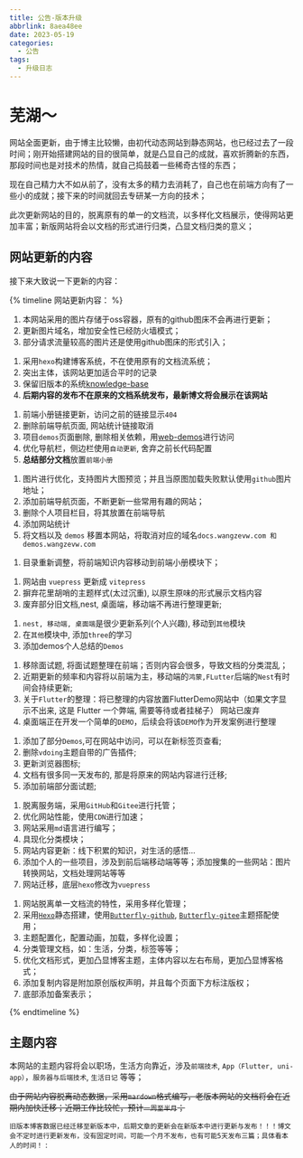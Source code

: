 ```yaml
---
title: 公告-版本升级
abbrlink: 8aea48ee
date: 2023-05-19
categories:
  - 公告
tags:
  - 升级日志
---
```



# 芜湖～

网站全面更新，由于博主比较懒，由初代动态网站到静态网站，也已经过去了一段时间；刚开始搭建网站的目的很简单，就是凸显自己的成就，喜欢折腾新的东西，那段时间也是对技术的热情，就自己捣鼓着一些稀奇古怪的东西；

现在自己精力大不如从前了，没有太多的精力去消耗了，自己也在前端方向有了一些小的成就；接下来的时间就回去专研某一方向的技术；

此次更新网站的目的，脱离原有的单一的文档流，以多样化文档展示，使得网站更加丰富；新版网站将会以文档的形式进行归类，凸显文档归类的意义；

## 网站更新的内容

接下来大致说一下更新的内容：


{% timeline 网站更新内容： %}
<!-- timeline Version 4.0.1 更新内容 -->
1. 本网站采用的图片存储于oss容器，原有的github图床不会再进行更新；
2. 更新图片域名，增加安全性已经防火墙模式；
3. 部分请求流量较高的图片还是使用github图床的形式引入；
<!-- endtimeline -->

<!-- timeline Version 4.0.0 更新内容 -->
1. 采用`hexo`构建博客系统，不在使用原有的文档流系统；
2. 突出主体，该网站更加适合平时的记录
3. 保留旧版本的系统[knowledge-base](https://wangxiaoze-view.github.io/knowledge-base/)
4. **后期内容的发布不在原来的文档系统发布，最新博文将会展示在该网站**
<!-- endtimeline -->

<!-- timeline Version 3.3.0 更新内容 -->
1. 前端小册链接更新，访问之前的链接显示`404`
2. 删除前端导航页面, 网站统计链接取消
3. 项目`demos`页面删除, 删除相关依赖，用[web-demos](https://web-demos.wangzevw.com)进行访问
4. 优化导航栏，侧边栏使用`自动更新`, 舍弃之前长代码配置
5. **总结部分文档**放置`前端小册`
<!-- endtimeline -->

<!-- timeline Version 3.2.0 更新内容 -->
1. 图片进行优化，支持图片大图预览；并且当原图加载失败默认使用`github`图片地址；
2. 添加前端导航页面，不断更新一些常用有趣的网站；
3. 删除个人项目栏目，将其放置在前端导航
4. 添加网站统计
5. 将文档以及 `demos` 移置本网站，将取消对应的域名`docs.wangzevw.com 和 demos.wangzevw.com`
<!-- endtimeline -->

<!-- timeline Version 3.1.0 更新内容 -->
1. 目录重新调整，将前端知识内容移动到前端小册模块下；
<!-- endtimeline -->


<!-- timeline Version 3.0.0 更新内容 -->
1. 网站由 `vuepress` 更新成 `vitepress`
2. 摒弃花里胡哨的主题样式(太过沉重), 以原生原味的形式展示文档内容
3. 废弃部分旧文档,nest, 桌面端，移动端不再进行整理更新;
<!-- endtimeline -->


<!-- timeline Version 2.3.0 更新内容 -->
1. `nest, 移动端, 桌面端`是很少更新系列(个人兴趣), 移动到`其他`模块
2. 在`其他`模块中, 添加`three`的学习
3. 添加demos个人总结的`Demos`
<!-- endtimeline -->

<!-- timeline Version 2.2.0 更新内容 -->
1. 移除面试题, 将面试题整理在前端；否则内容会很多，导致文档的分类混乱；
2. 近期更新的频率和内容将以前端为主，移动端的`鸿蒙,FLutter`后端的`Nest`有时间会持续更新;
3. 关于`Flutter`的整理：将已整理的内容放置FlutterDemo网站中（如果文字显示不出来, 这是 Flutter 一个弊端, 需要等待或者挂梯子） 网站已废弃
4. 桌面端正在开发一个简单的`DEMO`，后续会将该`DEMO`作为开发案例进行整理
<!-- endtimeline -->


<!-- timeline Version 2.1.0 更新内容 -->
1. 添加了部分`Demos`,可在网站中访问，可以在新标签页查看;
2. 删除`vdoing`主题自带的广告插件;
3. 更新浏览器图标;
4. 文档有很多同一天发布的, 那是将原来的网站内容进行迁移;
5. 添加前端部分面试题;
<!-- endtimeline -->

<!-- timeline Version 2.0.0 更新内容 -->
1. 脱离服务端，采用`GitHub`和`Gitee`进行托管；
2. 优化网站性能，使用`CDN`进行加速；
3. 网站采用`md`语言进行编写；
4. 具现化分类模块；
5. 网站内容更新：线下积累的知识，对生活的感悟...
6. 添加个人的一些项目，涉及到前后端移动端等等；添加搜集的一些网站：图片转换网站，文档处理网站等等
7. 网站迁移，底层`hexo`修改为`vuepress`
<!-- endtimeline -->


<!-- timeline Version 1.0.0 更新内容 -->
1. 网站脱离单一文档流的特性，采用多样化管理；
2. 采用[`Hexo`](https://hexo.io/zh-cn/index.html)静态搭建，使用[`Butterfly-github`](https://github.com/jerryc127/hexo-theme-butterfly.git), [`Butterfly-gitee`](https://gitee.com/immyw/hexo-theme-butterfly)主题搭配使用；
3. 主题配置化，配置动画，加载，多样化设置；
4. 分类管理文档，如：生活，分类，标签等等；
5. 优化文档形式，更加凸显博客主题，主体内容以左右布局，更加凸显博客格式；
6. 添加复制内容是附加原创版权声明，并且每个页面下方标注版权；
7. 底部添加备案表示；
<!-- endtimeline -->

{% endtimeline %}


## 主题内容

本网站的主题内容将会以职场，生活方向靠近，涉及`前端技术`, `App（Flutter, uni-app）`，`服务器与后端技术`, `生活日记` 等等；

~~由于网站内容脱离动态数据，采用`mardown`格式编写，老版本网站的文档将会在近期内加快迁移；近期工作比较忙，预计`一周至半月`；~~

`旧版本博客数据已经迁移至新版本中，后期文章的更新会在新版本中进行更新与发布！！！博文会不定时进行更新发布，没有固定时间，可能一个月不发布，也有可能5天发布三篇；具体看本人的时间！`
:

